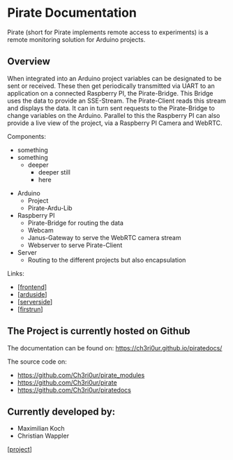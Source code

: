 # Pirate Documentation
Pirate (short for Pirate implements remote access to experiments) is a remote monitoring solution for Arduino projects.

## Overview
When integrated into an Arduino project variables can be designated to be sent or received. These then get periodically transmitted via UART to an application on a connected Raspberry PI, the Pirate-Bridge. This Bridge uses the data to provide an SSE-Stream. The Pirate-Client reads this stream and displays the data. It can in turn sent requests to the Pirate-Bridge to change variables on the Arduino. Parallel to this the Raspberry PI can also provide a live view of the project, via a Raspberry PI Camera and WebRTC.


Components:

* something
* something
  * deeper
    * deeper still
    * here

+ Arduino
    + Project
    + Pirate-Ardu-Lib
+ Raspberry PI
    + Pirate-Bridge for routing the data
    + Webcam
    + Janus-Gateway to serve the WebRTC camera stream
    + Webserver to serve Pirate-Client
+ Server
    + Routing to the different projects but also encapsulation


Links:

- [[frontend]]
- [[arduside]]
- [[serverside]]
- [[firstrun]]

## The Project is currently hosted on Github
The documentation can be found on: https://ch3ri0ur.github.io/piratedocs/

The source code on:
- https://github.com/Ch3ri0ur/pirate_modules
- https://github.com/Ch3ri0ur/pirate
- https://github.com/Ch3ri0ur/piratedocs



## Currently developed by:
- Maximilian Koch
- Christian Wappler


[[project]]

[//begin]: # "Autogenerated link references for markdown compatibility"
[frontend]: Pirate-Flag\frontend "Frontend thoughts"
[arduside]: Pirate-Hook\arduside "Arduside"
[serverside]: Pirate-Bridge\serverside "Serverside"
[firstrun]: firstrun "Firstrun"
[project]: project "Project"
[//end]: # "Autogenerated link references"